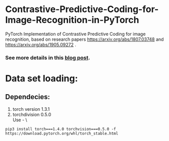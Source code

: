 # Contrastive-Predictive-Coding-for-Image-Recognition-in-PyTorch
PyTorch Implementation of Contrastive Predictive Coding for image recognition, based on research papers https://arxiv.org/abs/1807.03748 and  https://arxiv.org/abs/1905.09272 .

### See more details in this [blog post](https://mf1024.github.io/2019/05/27/contrastive-predictive-coding/).


# Data set loading:
## Dependecies: 
1) torch version 1.3.1
2) torchdivision 0.5.0 \
Use - \
```
pip3 install torch===1.4.0 torchvision===0.5.0 -f https://download.pytorch.org/whl/torch_stable.html
```
